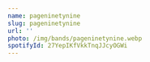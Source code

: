 ```yaml
---
name: pageninetynine
slug: pageninetynine
url: ''
photo: /img/bands/pageninetynine.webp
spotifyId: 27YepIKfVkkTnqJJcyOGWi
---
```

